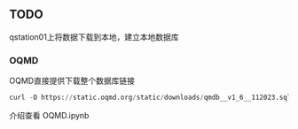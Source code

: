 ## TODO
qstation01上将数据下载到本地，建立本地数据库

### OQMD
OQMD直接提供下载整个数据库链接
```python
curl -O https://static.oqmd.org/static/downloads/qmdb__v1_6__112023.sql.gz
```
介绍查看 OQMD.ipynb

### 